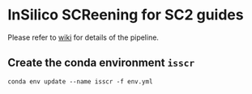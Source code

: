 # InSilico SCReening for SC2 guides

Please refer to [wiki](https://github.com/czbiohub/sc2-guide-InSilicoSCR/wiki/InSilicoSCR) for details of the pipeline.


## Create the conda environment `isscr`

```
conda env update --name isscr -f env.yml
```
